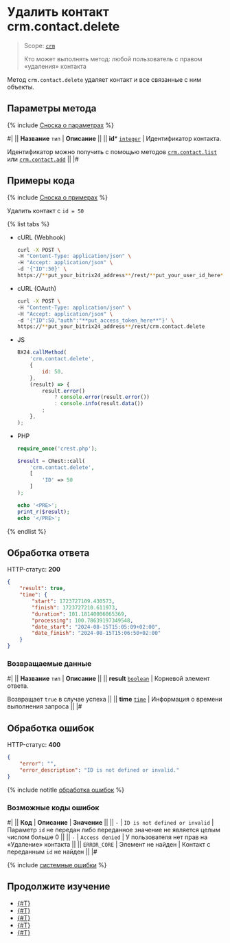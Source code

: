 # Удалить контакт crm.contact.delete

> Scope: [`crm`](../../scopes/permissions.md)
>
> Кто может выполнять метод: любой пользователь с правом «удаления» контакта

Метод `crm.contact.delete` удаляет контакт и все связанные с ним объекты.

## Параметры метода

{% include [Сноска о параметрах](../../../_includes/required.md) %}

#|
|| **Название**
`тип` | **Описание** ||
|| **id***
[`integer`][1] | Идентификатор контакта. 

Идентификатор можно получить с помощью методов [`crm.contact.list`](crm-contact-list.md) или [`crm.contact.add`](crm-contact-add.md) ||
|#

## Примеры кода

{% include [Сноска о примерах](../../../_includes/examples.md) %}

Удалить контакт с `id = 50`

{% list tabs %}

- cURL (Webhook)

    ```bash
    curl -X POST \
    -H "Content-Type: application/json" \
    -H "Accept: application/json" \
    -d '{"ID":50}' \
    https://**put_your_bitrix24_address**/rest/**put_your_user_id_here**/**put_your_webbhook_here**/crm.contact.delete
    ```

- cURL (OAuth)

    ```bash
    curl -X POST \
    -H "Content-Type: application/json" \
    -H "Accept: application/json" \
    -d '{"ID":50,"auth":"**put_access_token_here**"}' \
    https://**put_your_bitrix24_address**/rest/crm.contact.delete
    ```

- JS

    ```js
    BX24.callMethod(
        'crm.contact.delete',
        {
            id: 50,
        },
        (result) => {
            result.error()
                ? console.error(result.error())
                : console.info(result.data())
            ;
        },
    );
    ```

- PHP

    ```php
    require_once('crest.php');

    $result = CRest::call(
        'crm.contact.delete',
        [
            'ID' => 50
        ]
    );

    echo '<PRE>';
    print_r($result);
    echo '</PRE>';
    ```

{% endlist %}

## Обработка ответа

HTTP-статус: **200**

```json
{
    "result": true,
    "time": {
        "start": 1723727109.430573,
        "finish": 1723727210.611973,
        "duration": 101.18140006065369,
        "processing": 100.78639197349548,
        "date_start": "2024-08-15T15:05:09+02:00",
        "date_finish": "2024-08-15T15:06:50+02:00"
    }
}
```

### Возвращаемые данные

#|
|| **Название**
`тип` | **Описание** ||
|| **result**
[`boolean`][1] | Корневой элемент ответа.

Возвращает `true` в случае успеха ||
|| **time**
[`time`](../../data-types.md#time) | Информация о времени выполнения запроса ||
|#

## Обработка ошибок

HTTP-статус: **400**

```json
{
    "error": "",
    "error_description": "ID is not defined or invalid."
}
```

{% include notitle [обработка ошибок](../../../_includes/error-info.md) %}

### Возможные коды ошибок

#|
|| **Код** | **Описание** | **Значение** ||
|| `-`     | `ID is not defined or invalid` | Параметр `id` не передан либо переданное значение не является целым числом больше 0 ||
|| `-`     | `Access denied` | У пользователя нет прав на «Удаление» контакта ||
|| `ERROR_CORE` | Элемент не найден | Контакт с переданным `id` не найден ||
|#

{% include [системные ошибки](./../../../_includes/system-errors.md) %}

## Продолжите изучение

- [{#T}](./crm-contact-add.md)
- [{#T}](./crm-contact-update.md)
- [{#T}](./crm-contact-get.md)
- [{#T}](./crm-contact-list.md)
- [{#T}](./crm-contact-fields.md)

[1]: ../../data-types.md
